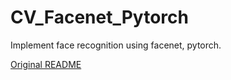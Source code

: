 # CV_Facenet_Pytorch

Implement face recognition using facenet, pytorch.

[Original README](README_ORIGIN.md)